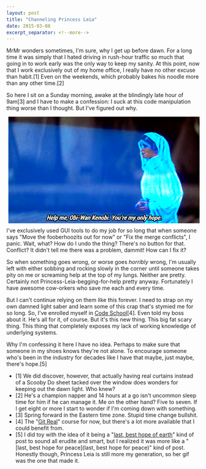 ```yaml
---
layout: post
title: "Channeling Princess Leia"
date: 2015-03-08
excerpt_separator: <!--more-->
---
```


MrMr wonders sometimes, I'm sure, why I get up before dawn. For a long time it was simply that I hated driving in rush-hour traffic so much that going in to work early was the only way to keep my sanity. <!--more-->At this point, now that I work exclusively out of my home office, I really have no other excuse than habit.[1] Even on the weekends, which probably bakes his noodle more than any other time.[2]

So here I sit on a Sunday morning, awake at the blindingly late hour of 9am[3] and I have to make a confession: I suck at this code manipulation thing worse than I thought. But I've figured out why.

<img src="/img/help-me-obi-wan.gif" alt="animated princess leia gif" style="float:right;PADDING-LEFT: 10px;PADDING-BOTTOM: 10px">
I've exclusively used GUI tools to do my job for so long that when someone says "Move the fooberhoozits out for now" or "Fix the merge conflicts", I panic. Wait, what? How do I undo the thing? There's no button for that. Conflict? It didn't tell me there was a problem, dammit! How can I fix it?

So when something goes wrong, or worse goes _horribly_ wrong, I'm usually left with either sobbing and rocking slowly in the corner until someone takes pity on me or screaming help at the top of my lungs. Neither are pretty. Certainly not Princess-Leia-begging-for-help pretty anyway. Fortunately I have awesome cow-orkers who save me each and every time.

But I can't continue relying on them like this forever. I need to strap on my own damned light saber and learn some of this crap that's stymied me for so long. So, I've enrolled myself in [Code School](https://www.codeschool.com/)[4]. Even told my boss about it. He's all for it, of course. But it's this new thing. This big fat scary thing. This thing that completely exposes my lack of working knowledge of underlying systems.

Why I'm confessing it here I have no idea. Perhaps to make sure that someone in my shoes knows they're not alone. To encourage someone who's been in the industry for decades like I have that maybe, just maybe, there's hope.[5]

- [1] We did discover, however, that actually having real curtains instead of a Scooby Do sheet tacked over the window does wonders for keeping out the dawn light. Who knew?
- [2] He's a champion napper and 14 hours at a go isn't uncommon sleep time for him if he can manage it. Me on the other hand? Five to seven. If I get eight or more I start to wonder if I'm coming down with something.
- [3] Spring forward in the Eastern time zone. Stupid time change bullshit.
- [4] The "[Git Real](https://www.codeschool.com/courses/git-real)" course for now, but there's a lot more available that I could benefit from.
- [5] I did toy with the idea of it being a "[last, best hope of earth](http://www.abrahamlincolnonline.org/lincoln/speeches/congress.htm)" kind of post to sound all erudite and smart, but I realized it was more like a "[last, best hope for peace](last, best hope for peace)" kind of post. Honestly though, Princess Leia is still more my generation, so her gif was the one that made it.  
